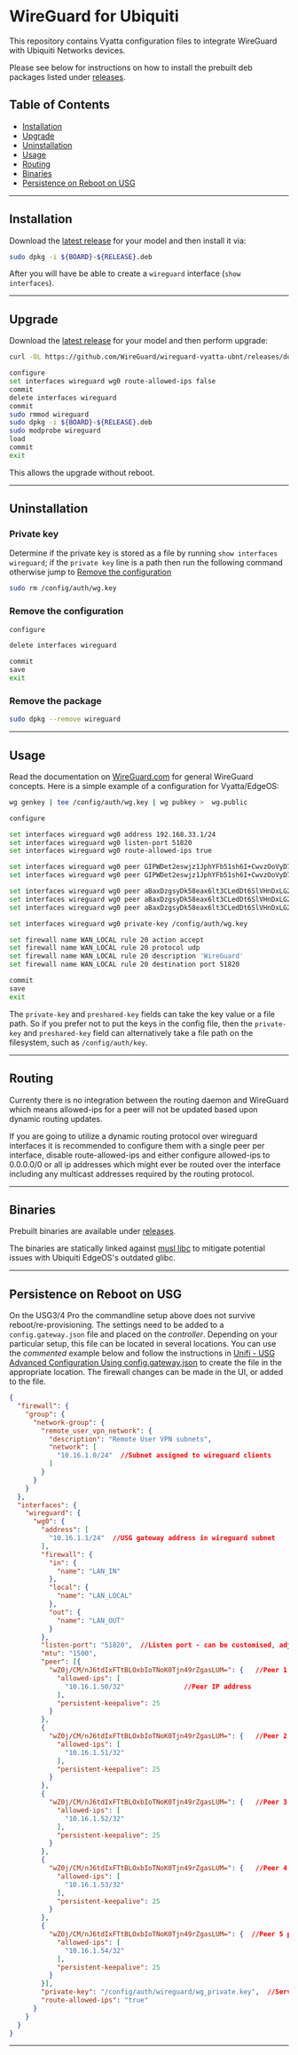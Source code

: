 WireGuard for Ubiquiti
======================

This repository contains Vyatta configuration files to integrate WireGuard with Ubiquiti Networks devices.

Please see below for instructions on how to install the prebuilt deb packages listed under [releases](https://github.com/WireGuard/wireguard-vyatta-ubnt/releases).

Table of Contents
-----------------

* [Installation](#installation)
* [Upgrade](#upgrade)
* [Uninstallation](#uninstallation)
* [Usage](#usage)
* [Routing](#routing)
* [Binaries](#binaries)
* [Persistence on Reboot on USG](#persistence-on-reboot-on-usg)

---

Installation
------------

Download the [latest release](https://github.com/WireGuard/wireguard-vyatta-ubnt/releases/latest) for your model and then install it via:

```bash
sudo dpkg -i ${BOARD}-${RELEASE}.deb
```

After you will have be able to create a `wireguard` interface (`show interfaces`).

---

Upgrade
-------

Download the [latest release](https://github.com/WireGuard/wireguard-vyatta-ubnt/releases/latest) for your model and then perform upgrade:

```bash
curl -OL https://github.com/WireGuard/wireguard-vyatta-ubnt/releases/download/${RELEASE}/${BOARD}-${RELEASE}.deb

configure
set interfaces wireguard wg0 route-allowed-ips false
commit
delete interfaces wireguard
commit
sudo rmmod wireguard
sudo dpkg -i ${BOARD}-${RELEASE}.deb
sudo modprobe wireguard
load
commit
exit
```

This allows the upgrade without reboot.

---

Uninstallation
--------------

### Private key ###

Determine if the private key is stored as a file by running `show interfaces wireguard`; if the  `private key` line is a path then run the following command otherwise jump to [Remove the configuration](#remove-the-configuration)

```bash
sudo rm /config/auth/wg.key
```

### Remove the configuration ###

```bash
configure

delete interfaces wireguard

commit
save
exit
```

### Remove the package ###

```bash
sudo dpkg --remove wireguard
```

---

Usage
-----

Read the documentation on [WireGuard.com](https://www.wireguard.com/) for general WireGuard concepts. Here is a simple example of a configuration for Vyatta/EdgeOS:

```bash
wg genkey | tee /config/auth/wg.key | wg pubkey >  wg.public

configure

set interfaces wireguard wg0 address 192.168.33.1/24
set interfaces wireguard wg0 listen-port 51820
set interfaces wireguard wg0 route-allowed-ips true

set interfaces wireguard wg0 peer GIPWDet2eswjz1JphYFb51sh6I+CwvzOoVyD7z7kZVc= endpoint example1.org:29922
set interfaces wireguard wg0 peer GIPWDet2eswjz1JphYFb51sh6I+CwvzOoVyD7z7kZVc= allowed-ips 192.168.33.101/32

set interfaces wireguard wg0 peer aBaxDzgsyDk58eax6lt3CLedDt6SlVHnDxLG2K5UdV4= endpoint example2.net:51820
set interfaces wireguard wg0 peer aBaxDzgsyDk58eax6lt3CLedDt6SlVHnDxLG2K5UdV4= allowed-ips 192.168.33.102/32
set interfaces wireguard wg0 peer aBaxDzgsyDk58eax6lt3CLedDt6SlVHnDxLG2K5UdV4= allowed-ips 192.168.33.103/32

set interfaces wireguard wg0 private-key /config/auth/wg.key

set firewall name WAN_LOCAL rule 20 action accept
set firewall name WAN_LOCAL rule 20 protocol udp
set firewall name WAN_LOCAL rule 20 description 'WireGuard'
set firewall name WAN_LOCAL rule 20 destination port 51820

commit
save
exit
```

The `private-key` and `preshared-key` fields can take the key value or a file path. So if you prefer not to put the keys in the config file, then the `private-key` and `preshared-key` field can alternatively take a file path on the filesystem, such as `/config/auth/key`.

---

Routing
-------

Currenty there is no integration between the routing daemon and WireGuard which means allowed-ips for a peer will not be updated based upon dynamic routing updates.

If you are going to utilize a dynamic routing protocol over wireguard interfaces it is recommended to configure them with a single peer per interface, disable route-allowed-ips and either configure allowed-ips to 0.0.0.0/0 or all ip addresses which might ever be routed over the interface including any multicast addresses required by the routing protocol.

---

Binaries
--------

Prebuilt binaries are available under [releases](https://github.com/WireGuard/wireguard-vyatta-ubnt/releases).

The binaries are statically linked against [musl libc](https://www.musl-libc.org/) to mitigate potential issues with Ubiquiti EdgeOS's outdated glibc.

---

Persistence on Reboot on USG
----------------------------

On the USG3/4 Pro the commandline setup above does not survive reboot/re-provisioning. The settings need to be added to a `config.gateway.json` file and placed on the *controller*. Depending on your particular setup, this file can be located in several locations. You can use the *commented* example below and follow the instructions in [Unifi - USG Advanced Configuration Using config.gateway.json](https://help.ui.com/hc/en-us/articles/215458888-UniFi-USG-Advanced-Configuration-Using-config-gateway-json) to create the file in the appropriate location. The firewall changes can be made in the UI, or added to the file.

```json
{
  "firewall": {
    "group": {
      "network-group": {
        "remote_user_vpn_network": {
          "description": "Remote User VPN subnets",
          "network": [
            "10.16.1.0/24"  //Subnet assigned to wireguard clients
          ]
        }
      }
    }
  },
  "interfaces": {
    "wireguard": {
      "wg0": {
        "address": [
          "10.16.1.1/24"  //USG gateway address in wireguard subnet
        ],
        "firewall": {
          "in": {
            "name": "LAN_IN"
          },
          "local": {
            "name": "LAN_LOCAL"
          },
          "out": {
            "name": "LAN_OUT"
          }
        },
        "listen-port": "51820",  //Listen port - can be customised, adjust firewall port accordingly
        "mtu": "1500",
        "peer": [{
          "wZ0j/CM/nJ6tdIxFTtBLOxbIoTNoK0Tjn49rZgasLUM=": {   //Peer 1 Public Key
            "allowed-ips": [
              "10.16.1.50/32"               //Peer IP address
            ],
            "persistent-keepalive": 25
          }
        },
        {
          "wZ0j/CM/nJ6tdIxFTtBLOxbIoTNoK0Tjn49rZgasLUM=": {   //Peer 2 public key
            "allowed-ips": [
              "10.16.1.51/32"
            ],
            "persistent-keepalive": 25
          }
        },
        {
          "wZ0j/CM/nJ6tdIxFTtBLOxbIoTNoK0Tjn49rZgasLUM=": {   //Peer 3 public key
            "allowed-ips": [
              "10.16.1.52/32"
            ],
            "persistent-keepalive": 25
          }
        },
        {
          "wZ0j/CM/nJ6tdIxFTtBLOxbIoTNoK0Tjn49rZgasLUM=": {   //Peer 4 public key
            "allowed-ips": [
              "10.16.1.53/32"
            ],
            "persistent-keepalive": 25
          }
        },
        {
          "wZ0j/CM/nJ6tdIxFTtBLOxbIoTNoK0Tjn49rZgasLUM=": {  //Peer 5 public key
            "allowed-ips": [
              "10.16.1.54/32"
            ],
            "persistent-keepalive": 25
          }
        }],
        "private-key": "/config/auth/wireguard/wg_private.key",  //Server key
        "route-allowed-ips": "true"
      }
    }
  }
}
```
---
